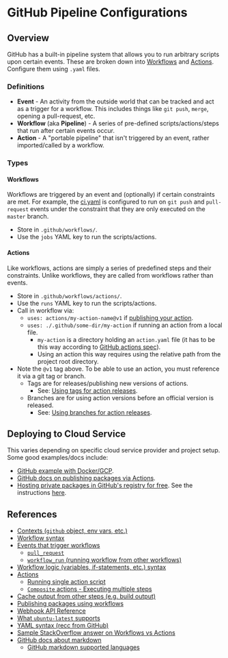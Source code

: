# GitHub Pipeline Configurations

## Overview

GitHub has a built-in pipeline system that allows you to run arbitrary scripts upon certain events. These are broken down into [Workflows](#workflows) and [Actions](#actions). Configure them using `.yaml` files.

### Definitions

* **Event** - An activity from the outside world that can be tracked and act as a trigger for a workflow. This includes things like `git push`, `merge`, opening a pull-request, etc.
* **Workflow** (aka **Pipeline**) - A series of pre-defined scripts/actions/steps that run after certain events occur.
* **Action** - A "portable pipeline" that isn't triggered by an event, rather imported/called by a workflow.

### Types

#### Workflows

Workflows are triggered by an event and (optionally) if certain constraints are met. For example, the [ci.yaml](./ci.yaml) is configured to run on `git push` and `pull-request` events under the constraint that they are only executed on the `master` branch.

* Store in `.github/workflows/`.
* Use the `jobs` YAML key to run the scripts/actions.

#### Actions

Like workflows, actions are simply a series of predefined steps and their constraints. Unlike workflows, they are called from workflows rather than events.

* Store in `.github/workflows/actions/`.
* Use the `runs` YAML key to run the scripts/actions.
* Call in workflow via:
    - `uses: actions/my-action-name@v1` if [publishing your action](https://docs.github.com/en/actions/creating-actions/creating-a-composite-action).
    - `uses: ./.github/some-dir/my-action` if running an action from a local file.
        + `my-action` is a directory holding an `action.yaml` file (it has to be this way according to [GitHub actions spec](https://docs.github.com/en/actions/creating-actions/about-custom-actions#types-of-actions)).
        + Using an action this way requires using the relative path from the project root directory.
* Note the `@v1` tag above. To be able to use an action, you must reference it via a git tag or branch.
    - Tags are for releases/publishing new versions of actions.
        + See: [Using tags for action releases](https://docs.github.com/en/actions/creating-actions/about-actions#using-release-management-for-actions).
    - Branches are for using action versions before an official version is released.
        + See: [Using branches for action releases](https://docs.github.com/en/actions/creating-actions/about-actions#using-branches-for-release-management).



## Deploying to Cloud Service

This varies depending on specific cloud service provider and project setup. Some good examples/docs include:

* [GitHub example with Docker/GCP](https://cloud.google.com/community/tutorials/cicd-cloud-run-github-actions#github).
* [GitHub docs on publishing packages via Actions](https://docs.github.com/en/packages/managing-github-packages-using-github-actions-workflows/publishing-and-installing-a-package-with-github-actions#publishing-a-package-using-an-action).
* [Hosting private packages in GitHub's registry for free](https://andreybleme.com/2020-05-31/hosting-private-npm-packages-for-free/). See the instructions [here](./HostingPrivatePackagesReadMe.md).



## References

* [Contexts (`github` object, env vars, etc.)](https://docs.github.com/en/actions/learn-github-actions/contexts#github-context)
* [Workflow syntax](https://docs.github.com/en/actions/reference/workflow-syntax-for-github-actions)
* [Events that trigger workflows](https://docs.github.com/en/actions/reference/events-that-trigger-workflows)
    - [`pull_request`](https://docs.github.com/en/actions/reference/events-that-trigger-workflows#pull_request)
    - [`workflow_run` (running workflow from other workflows)](https://docs.github.com/en/actions/reference/events-that-trigger-workflows#workflow_run)
* [Workflow logic (variables, if-statements, etc.) syntax](https://docs.github.com/en/actions/reference/context-and-expression-syntax-for-github-actions)
* [Actions](https://docs.github.com/en/actions/creating-actions/about-actions)
    - [Running single action script](https://docs.github.com/en/actions/creating-actions/metadata-syntax-for-github-actions#runs-for-composite-actions)
    - [`Composite` actions - Executing multiple steps](https://docs.github.com/en/actions/creating-actions/metadata-syntax-for-github-actions#runs-for-composite-run-steps-actions)
* [Cache output from other steps (e.g. build output)](https://docs.github.com/en/actions/advanced-guides/caching-dependencies-to-speed-up-workflows)
* [Publishing packages using workflows](https://docs.github.com/en/packages/managing-github-packages-using-github-actions-workflows/publishing-and-installing-a-package-with-github-actions#publishing-a-package-using-an-action)
* [Webhook API Reference](https://docs.github.com/en/rest/reference)
* [What `ubuntu-latest` supports](https://github.com/actions/virtual-environments/blob/main/images/linux/Ubuntu2004-Readme.md)
* [YAML syntax (recc from GitHub)](https://www.codeproject.com/Articles/1214409/Learn-YAML-in-five-minutes)
* [Sample StackOverflow answer on Workflows vs Actions](https://stackoverflow.com/questions/63710029/github-action-error-top-level-runs-section-is-required/63710170#63710170)
* [GitHub docs about markdown](https://guides.github.com/features/mastering-markdown/)
    - [GitHub markdown supported languages](https://github.com/github/linguist/blob/master/lib/linguist/languages.yml)
